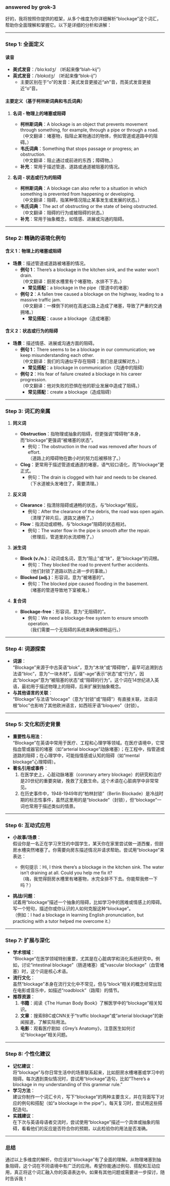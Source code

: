 ### answered by grok-3
好的，我将按照你提供的框架，从多个维度为你详细解析“blockage”这个词汇，帮助你全面理解和掌握它。以下是详细的分析和讲解：

---

### Step 1: 全面定义

#### 读音
- **美式发音**：/ˈblɑːkɪdʒ/ （听起来像“blah-kij”）
- **英式发音**：/ˈblɒkɪdʒ/ （听起来像“blok-ij”）
  - 主要区别在于“o”的发音：美式发音更接近“ah”音，而英式发音更接近“o”音。

#### 主要定义（基于柯林斯词典和韦氏词典）
1. **名词 - 物理上的堵塞或阻碍**
   - **柯林斯词典**：A blockage is an object that prevents movement through something, for example, through a pipe or through a road.  
     （中文翻译：堵塞物，指阻止某物通过的物体，例如管道或道路中的阻碍。）
   - **韦氏词典**：Something that stops passage or progress; an obstruction.  
     （中文翻译：阻止通过或前进的东西；障碍物。）
   - **补充**：常用于描述管道、道路或通道被阻塞的情况。

2. **名词 - 状态或行为的阻碍**
   - **柯林斯词典**：A blockage can also refer to a situation in which something is prevented from happening or developing.  
     （中文翻译：阻碍，指某种情况阻止某事发生或发展的状态。）
   - **韦氏词典**：The act of obstructing or the state of being obstructed.  
     （中文翻译：阻碍的行为或被阻碍的状态。）
   - **补充**：常用于抽象概念，如情感、进展或沟通的阻碍。

---

### Step 2: 精确的语境化例句

#### 含义 1：物理上的堵塞或阻碍
- **场景**：描述管道或道路被堵塞的情况。
  - **例句 1**：There’s a blockage in the kitchen sink, and the water won’t drain.  
    （中文翻译：厨房水槽里有个堵塞物，水排不下去。）
    - **常见搭配**：a blockage in the pipe（管道中的堵塞）
  - **例句 2**：A fallen tree caused a blockage on the highway, leading to a massive traffic jam.  
    （中文翻译：一棵倒下的树在高速公路上造成了堵塞，导致了严重的交通拥堵。）
    - **常见搭配**：cause a blockage（造成堵塞）

#### 含义 2：状态或行为的阻碍
- **场景**：描述情感、进展或沟通方面的阻碍。
  - **例句 1**：There seems to be a blockage in our communication; we keep misunderstanding each other.  
    （中文翻译：我们的沟通似乎存在阻碍；我们总是误解对方。）
    - **常见搭配**：a blockage in communication（沟通中的阻碍）
  - **例句 2**：His fear of failure created a blockage in his career progression.  
    （中文翻译：他对失败的恐惧在他的职业发展中造成了阻碍。）
    - **常见搭配**：create a blockage（造成阻碍）

---

### Step 3: 词汇的亲属

1. **同义词**
   - **Obstruction**：指物理或抽象的阻碍，但更强调“障碍物”本身，而“blockage”更强调“被堵塞的状态”。  
     - 例句：The obstruction in the road was removed after hours of effort.  
       （道路上的障碍物在数小时的努力后被移除了。）
   - **Clog**：更常用于描述管道或通道的堵塞，语气较口语化，而“blockage”更正式。  
     - 例句：The drain is clogged with hair and needs to be cleaned.  
       （下水道被头发堵住了，需要清理。）

2. **反义词**
   - **Clearance**：指清除阻碍或通畅的状态，与“blockage”相反。  
     - 例句：After the clearance of the debris, the road was open again.  
       （清理了碎片后，道路又通畅了。）
   - **Flow**：指流动或顺畅，与“blockage”阻碍的状态相对。  
     - 例句：The water flow in the pipe is smooth after the repair.  
       （修理后，管道里的水流顺畅了。）

3. **派生词**
   - **Block (v./n.)**：动词或名词，意为“阻止”或“块”，是“blockage”的词根。  
     - 例句：They blocked the road to prevent further accidents.  
       （他们封锁了道路以防止进一步的事故。）
   - **Blocked (adj.)**：形容词，意为“被堵塞的”。  
     - 例句：The blocked pipe caused flooding in the basement.  
       （堵塞的管道导致地下室被淹。）

4. **复合词**
   - **Blockage-free**：形容词，意为“无阻碍的”。  
     - 例句：We need a blockage-free system to ensure smooth operation.  
       （我们需要一个无阻碍的系统来确保顺畅运行。）

---

### Step 4: 词源探索
- **词源**：  
  “Blockage”来源于中古英语“blok”，意为“木块”或“障碍物”，最早可追溯到古法语“bloc”，意为“一块木材”。后缀“-age”表示“状态”或“行为”，因此“blockage”意为“被阻塞的状态”或“阻碍的行为”。这个词在14世纪进入英语，最初用于描述物理上的阻碍，后来扩展到抽象概念。
- **与其他语言的关联**：  
  “Blockage”与法语“blocage”（意为“封锁”或“阻碍”）有直接关联，法语词根“bloc”也影响了其他欧洲语言，如西班牙语“bloqueo”（封锁）。

---

### Step 5: 文化和历史背景
- **重要性与用法**：  
  “Blockage”在英语中常用于医疗、工程和心理学等领域。在医疗语境中，它常指血管或器官的堵塞（如“arterial blockage”动脉堵塞）；在工程中，指管道或道路的阻碍；在心理学中，可能指情感或认知的阻碍（如“mental blockage”心理障碍）。
- **著名引用或事件**：  
  1. 在医学史上，心脏动脉堵塞（coronary artery blockage）的研究和治疗是20世纪的重要突破，挽救了无数生命。这个术语在心脏病学中非常常见。
  2. 在历史事件中，1948-1949年的“柏林封锁”（Berlin Blockade）是冷战时期的标志性事件，虽然这里用的是“blockade”（封锁），但“blockage”一词也常用于描述类似的情景。

---

### Step 6: 互动式应用
- **小故事/场景**：  
  假设你是一名正在学习烹饪的中国学生，某天你在家里尝试做一道西餐，但厨房水槽突然堵塞了。你需要向房东描述情况并请求帮助。尝试用“blockage”来表达：  
  - 例句提示：Hi, I think there’s a blockage in the kitchen sink. The water isn’t draining at all. Could you help me fix it?  
    （嗨，我觉得厨房水槽里有堵塞物，水完全排不下去。你能帮我修一下吗？）

- **挑战/问题**：  
  试着用“blockage”描述一个抽象的阻碍，比如学习中的困难或情感上的障碍。写一个短句，描述你或你认识的人如何克服这种“blockage”。  
  （例如：I had a blockage in learning English pronunciation, but practicing with a tutor helped me overcome it.）

---

### Step 7: 扩展与深化
- **学术领域**：  
  “Blockage”在医学领域特别重要，尤其是在心脏病学和消化系统研究中。例如，讨论“intestinal blockage”（肠道堵塞）或“vascular blockage”（血管堵塞）时，这个词是核心术语。
- **流行文化**：  
  虽然“blockage”本身在流行文化中不常见，但与“block”相关的概念经常出现在电影或音乐中，如描述“roadblock”（路障）的情节。
- **推荐资源**：  
  1. **书籍**：阅读《The Human Body Book》了解医学中的“blockage”相关知识。  
  2. **文章**：搜索BBC或CNN关于“traffic blockage”或“arterial blockage”的新闻报道，了解实际用法。  
  3. **电影**：观看医疗剧如《Grey’s Anatomy》，注意医生如何讨论“blockage”相关问题。

---

### Step 8: 个性化建议
- **记忆建议**：  
  将“blockage”与你日常生活中的场景联系起来，比如厨房水槽堵塞或学习中的阻碍。每次遇到类似情况时，尝试用“blockage”造句，比如“There’s a blockage in my understanding of this grammar rule.”  
- **学习方法**：  
  建议你制作一个词汇卡片，写下“blockage”的两种主要含义，并在背面写下对应的例句和搭配（如“a blockage in the pipe”）。每天复习时，尝试用这些搭配造句。  
- **实践建议**：  
  在下次与英语母语者交流时，尝试使用“blockage”描述一个具体或抽象的阻碍，看看他们的反应是否符合你的预期，以此检验你的用法是否准确。

---

### 总结
通过以上多维度的解析，你应该对“blockage”有了全面的理解。从物理堵塞到抽象阻碍，这个词在不同语境中有广泛的应用。希望你能通过例句、搭配和互动应用，真正将这个词汇融入你的英语表达中。如果有其他问题或需要进一步探讨，随时告诉我！